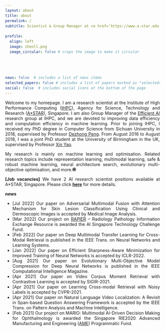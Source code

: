 ```yaml
---
layout: about
title: about
permalink: /
subtitle: Scientist & Group Manager at <a href='https://www.a-star.edu.sg/'>A*STAR</a>

profile:
  align: left
  image: zhenll.png
  image_circular: false # crops the image to make it circular  




news: false  # includes a list of news items
selected_papers: false # includes a list of papers marked as "selected={true}"
social: false  # includes social icons at the bottom of the page
---
```


<p align="justify">Welcome to my homepage. I am a research scientist at the Institute of High Performance Computing (<a href="https://www.a-star.edu.sg/ihpc">IHPC</a>), Agency for Science, Technology and Research (<a href="https://www.a-star.edu.sg/">A*STAR</a>), Singapore. I am also Group Manager of the <a href="https://www.a-star.edu.sg/ihpc/research/computing-intelligence">Efficient AI</a> research group at IHPC, and we are devoted to improving data efficiency and computation efficiency in machine learning. Prior to joining IHPC, I received my PhD degree in Computer Science from Sichuan University in 2018, supervised by Professor <a href="http://cs.scu.edu.cn/info/1108/5359.htm">Dezhong Peng</a>. From August 2016 to August 2018, I was a joint PhD student at the University of Birmingham in the UK, supervised by Professor <a href="http://www.cs.bham.ac.uk/~xin/">Xin Yao</a>.</p>

<p align="justify">My research is mainly on machine learning and optimisation. Related research topics include representation learning, multimodal learning, safe & robust machine learning, neural architecture search, evolutionary multi-objective optimisation, and more.<a href="https://scholar.google.com/citations?user=dtv_LZkAAAAJ&hl=en"><img src="assets/img/gs.png" width="12px"></a></p>

<p align="justify"><strong>[Job vacancies]</strong> We have 2 AI research scientist positions available at A*STAR, Singapore. Please click <strong><a href="/assets/pdf/IHPC-AI-Jobs-EAI-Scientist.pdf" target="_blank">here</a></strong> for more details.</p>


<Strong>news</strong>

<ul align="justify">
  <li>[Jul 2022] Our paper on Adversarial Multimodal Fusion with Attention Mechanism for Skin Lesion Classification Using Clinical and Dermoscopic Images is accepted by Medical Image Analysis.</li>  
  <li>[Mar 2022] Our project on <a href="https://aisingapore.org/rapier-radiology-pathology-information-exchange-resource/">RAPIER</a> – Radiology Pathology Information Exchange Resource is awarded the AI Singapore Technology Challenge Fund.</li>
  <li>[Feb 2022] Our paper on Deep Multimodal Transfer Learning for Cross-Modal Retrieval is published in the IEEE Trans. on Neural Networks and Learning Systems.</li>
  <li>[Jan 2022] Our paper on Efficient Sharpness-Aware Minimization for Improved Training of Neural Networks is accepted by ICLR-2022.</li>
  <li>[Aug 2021] Our paper on Evolutionary Multi-Objective Model Compression for Deep Neural Networks is published in the IEEE Computational Intelligence Magazine.</li>
  <li>[Apr 2021] Our paper on Video Corpus Moment Retrieval with Contrastive Learning is accepted by SIGIR-2021.</li>
  <li>[Apr 2021] Our paper on Learning Cross-modal Retrieval with Noisy Labels is accepted by CVPR-2021.</li>
  <li>[Apr 2021] Our paper on Natural Language Video Localization: A Revisit in Span-based Question Answering Framework is accepted by the IEEE Trans. on Pattern Analysis and Machine Intelligence.</li>
  <li>[Feb 2021] Our project on MARIO: Multimodal AI-Driven Decision Making for Ophthalmology is awarded the Singapore RIE2020 Advanced Manufacturing and Engineering (<a  href="https://www.a-star.edu.sg/docs/librariesprovider1/default-document-library/research/funding-opportunities/ame-programmatic-funds/ame-rie2020-programmatic-(updated-2018-06-09)_1.pdf">AME</a>) Programmatic Fund.</li>
</ul>
